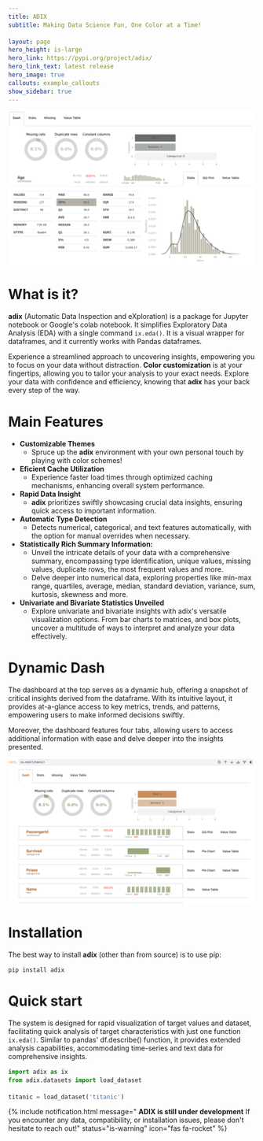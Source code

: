 ```yaml
---
title: ADIX
subtitle: Making Data Science Fun, One Color at a Time!

layout: page
hero_height: is-large
hero_link: https://pypi.org/project/adix/
hero_link_text: latest release
hero_image: true
callouts: example_callouts
show_sidebar: true
---
```


![Pairwise sample](/img/main_fade1.gif)
# What is it?

**adix** (Automatic Data Inspection and eXploration) is a package for Jupyter notebook or Google's colab notebook. It simplifies Exploratory Data Analysis (EDA) with a single command `ix.eda()`. It is a visual wrapper for dataframes, and it currently works with Pandas dataframes.

Experience a streamlined approach to uncovering insights, empowering you to focus on your data without distraction.
**Color customization** is at your fingertips, allowing you to tailor your analysis to your exact needs. Explore your data with confidence and efficiency, knowing that **adix** has your back every step of the way.

# Main Features

- **Customizable Themes**
  - Spruce up the **adix** environment with your own personal touch by playing with color schemes!    
- **Eficient Cache Utilization**
  - Experience faster load times through optimized caching mechanisms, enhancing overall system performance.  
- **Rapid Data Insight**
  - **adix** prioritizes swiftly showcasing crucial data insights, ensuring quick access to important information.  
- **Automatic Type Detection**
  - Detects numerical, categorical, and text features automatically, with the option for manual overrides when
  necessary.
- **Statistically Rich Summary Information:**
  - Unveil the intricate details of your data with a comprehensive summary, encompassing type identification, unique values, missing values, duplicate rows, the most frequent values and more.
  - Delve deeper into numerical data, exploring properties like min-max range, quartiles, average, median, standard deviation, variance, sum, kurtosis, skewness and more.
- **Univariate and Bivariate Statistics Unveiled**
    - Explore univariate and bivariate insights with adix's versatile visualization options. From bar charts to matrices, and box plots, uncover a multitude of ways to interpret and analyze your data effectively.



# Dynamic Dash

The dashboard at the top serves as a dynamic hub, offering a snapshot of critical insights derived from the dataframe. With its intuitive layout, it provides at-a-glance access to key metrics, trends, and patterns, empowering users to make informed decisions swiftly.

Moreover, the dashboard features four tabs, allowing users to access additional information with ease and delve deeper into the insights presented.


![Pairwise sample](/img/dash.gif)

# Installation
The best way to install **adix** (other than from source) is to use pip:
```
pip install adix
```


# Quick start

The system is designed for rapid visualization of target values and dataset, facilitating quick analysis of target characteristics with just one function `ix.eda()`. Similar to pandas' df.describe() function, it provides extended analysis capabilities, accommodating time-series and text data for comprehensive insights.

```python
import adix as ix
from adix.datasets import load_dataset

titanic = load_dataset('titanic')
```

{% include notification.html
message="
**ADIX is still under development** If you encounter any data, compatibility, or installation issues, please don't hesitate to reach out!"
status="is-warning"
icon="fas fa-rocket"
%}
